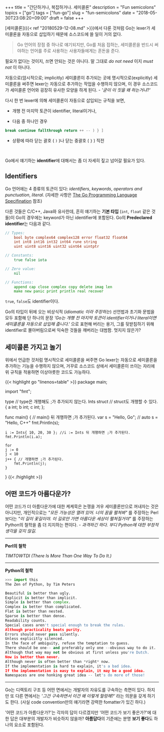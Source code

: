 +++
title = "간단하거나, 복잡하거나. 세미콜론"
description = "Fun semicolons"
topics = ["go"]
tags = ["fun-go"]
slug = "fun-semicolons"
date = "2018-05-30T23:08:20+09:00"
draft = false
+++

[세미콜론]({{< ref "20180529-12-08.md" >}})에서 다룬 것처럼 Go는 lexer가 세미콜론을 자동으로 삽입하기 때문에 소스코드에 쓸 일이 거의 없다.

> Go 언어의 장점 중 하나로 얘기되지만, Go를 처음 접하는, 세미콜론을 반드시 써야하는 언어를 주로 사용하는 사용자들에게는 혼돈을 준다.

필요가 없다는 것이지, 쓰면 안되는 것은 아니다. 말 그대로 *do not need* 이지 *must not* 이 아니다.

자동으로(암시적으로; implicitly) 세미콜론이 추가되는 곳에 명시적으로(explicitly) 세미콜론을 써주면 lexer는 자동으로 추가하는 작업을 수행하지 않으며, 이 경우 소스코드가 세미콜론 언어와 굉장히 유사한 모양을 하게 된다. - *'굳이 이 짓을 왜 하는거냐?'*

다시 한 번 lexer에 의해 세미콜론이 자동으로 삽입되는 규칙을 보면,

- 개행 전 마지막 토큰이 identifier, literal이거나,

- 다음 중 하나인 경우

```go
break continue fallthrough return ++ -- ) } ]
```

- 상황에 따라 닫는 괄호 ( `)` )나 닫는 중괄호 ( `}` ) 직전

<br>

Go에서 얘기하는 **identifier**에 대해서는 좀 더 자세히 짚고 넘어갈 필요가 있다.

## Identifiers

Go 언어에는 4 종류의 토큰이 있다: *identifiers*, *keywords*, *operators and punctuation*, *literal*. (자세한 사항은 [The Go Programming Language Specifination](https://golang.org/ref/spec) 참조)

다른 것들은 C/C++, Java와 유사한데, 흔히 얘기하는 **기본 타입** (`int`, `float` 같은 것들)이 Go의 경우에는 keyword가 아닌 identifier에 포함된다. Go의 **Predeclared identifier**는 다음과 같다.

```go
// Types:
	bool byte complex64 complex128 error float32 float64
	int int8 int16 int32 int64 rune string
	uint uint8 uint16 uint32 uint64 uintptr

// Constants:
	true false iota

// Zero value:
	nil

// Functions:
	append cap close complex copy delete imag len
	make new panic print println real recover
```

`true`, `false`도 identifier이다.

Go의 타입이 뒤에 오는 비상식적 (*idiomatic 이라 주장하는*) 선언법과 초기화 문법을 모두 포함해 단 하나의 문장 *'Go는 개행 전 마지막 토큰이 identifier이거나 literal이면 세미콜론을 자동으로 삽입해 줍니다.'* 으로 표현해 버리는 용기, 그를 뒷받침하기 위해 identifier로 몰아버림으로써 익숙한 것들을 깨버리는 대범함. 멋지지 않은가?

## 세미콜론 가지고 놀기

위에서 언급한 것처럼 명시적으로 세미콜론을 써주면 Go lexer는 자동으로 세미콜론을 추가하는 기능을 수행하지 않으며, 거꾸로 소스코드 상에서 세미콜론이 쓰이는 자리에 위 규칙을 적용하면 이상야릇한 코드도 가능하다.

{{< highlight go "linenos=table" >}}
package main;

import "fmt";

type // type은 개행해도 ;가 추가되지 않는다.
Ints struct // struct도 개행할 수 있다.
{ a int; b int;
  c int; };


func main() { // main() 뒤 개행하면 ;가 추가된다.
    var s = "Hello, Go"; // auto s = "Hello, C++"
    fmt.Println(s);
    
    i := Ints{ 10, 20, 30 }; //i := Ints 뒤 개행하면 ;가 추가된다.
    fmt.Println(i.a);
    
    for
    j := 0
    j < 10
    j++ { // 개행하면 ;가 추가된다.
        fmt.Println(j);
    }
}
{{< /highlight >}}

## 어떤 코드가 아름다운가?

어떤 코드가 더 아름다운가에 대한 케케묵은 논쟁을 겨우 세미콜론만으로 꺼내자는 것은 아니지만, 개인적으로는 *"모든 가능성은 열려 있어. 너의 꿈을 펼쳐봐"* 를 주장하는 Perl보다는 *"이 길이 꽃길이야. 이 길로만 가면 아름다운 세상이 펼쳐질거야"* 를 주장하는 Python의 철학을 좀 더 지지하는 편이다. - *과격하긴 하다. 부디 Python에 대한 부정적 생각을 갖지 않길.*

---

**Perl의 철학**

*TIMTOWTDI (There Is More Than One Way To Do It.)*

---

**Python의 철학**

```python
>>> import this
The Zen of Python, by Tim Peters

Beautiful is better than ugly.
Explicit is better than implicit.
Simple is better than complex.
Complex is better than complicated.
Flat is better than nested.
Sparse is better than dense.
Readability counts.
Special cases aren't special enough to break the rules.
Although practicality beats purity.
Errors should never pass silently.
Unless explicitly silenced.
In the face of ambiguity, refuse the temptation to guess.
There should be one-- and preferably only one --obvious way to do it.
Although that way may not be obvious at first unless you're Dutch.
Now is better than never.
Although never is often better than *right* now.
If the implementation is hard to explain, it's a bad idea.
If the implementation is easy to explain, it may be a good idea.
Namespaces are one honking great idea -- let's do more of those!
```

---

Go는 디렉토리 구조 등 어떤 면에서는 개발자의 자유도를 구속하는 측면이 있다. 하지만 또 다른 면에서는 *'그건 구속하면서 이건 왜 이렇게 헐렁해?'* 라는 의문을 갖게 하기도 한다. (사실 code convention만의 얘기라면 강력한 fomatter가 있긴 하다.)

'어떤 코드가 아름다운가?'는 각자의 답이 다르겠지만 '어떤 코드가 보기 좋은가?'에 대한 답은 대부분의 개발자가 비슷하지 않을까? **아름답다**의 기준에는 분명 **보기 좋다**도 하나의 요소로 포함된다.